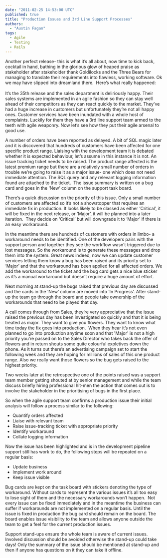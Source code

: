 ```yaml
---
date: "2011-02-25 14:53:00 UTC"
published: true
title: "Production Issues and 3rd Line Support Processes"
authors:
  - "Austin Fagan"
tags:
  - Agile
  - Testing
  - Rails
---
```


<p>Another perfect release- this is what it&rsquo;s all about, now time to kick back, cocktail in hand, bathing in the glorious glow of heaped praise as stakeholder after stakeholder thank Goldilocks and the Three Bears for managing to translate their requirements into flawless, working software. Ok we may have slipped into dreamland there. &nbsp;Here&rsquo;s what really happened:<br />
<br />
It&rsquo;s the 35th release and the sales department is deliriously happy. Their sales systems are implemented in an agile fashion so they can stay well ahead of their competitors as they can react quickly to the market. They&rsquo;ve had a huge increase in customers but unfortunately they&rsquo;re not all happy ones. Customer services have been inundated with a whole host of complaints. Luckily for them they have a 3rd line support team armed to the teeth with agile weaponry. Now let&rsquo;s see how they put their agile arsenal to good use.</p>
<p>A number of orders have been reported as delayed. A bit of SQL magic later and it is discovered that hundreds of customers have been affected for one specific product range. Liaising with the development team it is debated whether it is expected behaviour, let&rsquo;s assume in this instance it is not. An issue tracking ticket needs to be raised. The product range affected is the latest premium range but there are a relatively small number of orders in trouble we&rsquo;re going to raise it as a major issue- one which does not need immediate attention. The SQL query and any relevant logging information found are attached to the ticket. &nbsp;The issue summary is written on a bug card and goes in the &lsquo;New&rsquo; column on the support task board.</p>
<p>There&rsquo;s a quick discussion on the priority of this issue. Only a small number of customers are affected so it&rsquo;s not a showstopper that requires an immediate fix in production. It looks likely to be classed as either &lsquo;Critical&rsquo;, it will be fixed in the next release, or &lsquo;Major&rsquo;, it will be planned into a later iteration. &nbsp;They decide on &lsquo;Critical&rsquo; but will downgrade it to &lsquo;Major&rsquo; if there is an easy workaround.</p>
<p>In the meantime there are hundreds of customers with orders in limbo- a workaround needs to be identified. One of the developers pairs with the support person and together they see the workflow wasn&rsquo;t triggered due to lost messages. So the workaround is to generate these messages and drop them into the system. Great news indeed, now we can update customer services letting them know a bug has been raised and its priority set to &lsquo;Major&rsquo; and that the workaround has been applied for all affected orders. We add the workaround to the ticket and the bug card gets a nice blue sticker as it&rsquo;s a manual workaround but doesn&rsquo;t require a huge amount of effort.</p>
<p>Next morning at stand-up the bugs raised that previous day are discussed and the cards in the &lsquo;New&rsquo; column are moved into &lsquo;In Progress&rsquo;. After stand-up the team go through the board and people take ownership of the workarounds that need to be played that day.</p>
<p>A call comes through from Sales, they&rsquo;re very appreciative that the issue raised the previous day has been investigated so quickly and that it is being treated as major. They want to give you flowers. They want to know what time <span class="Object" id="OBJ_PREFIX_DWT74"><span class="Object" id="OBJ_PREFIX_DWT75">today</span></span> the fix goes into production. &nbsp;When they hear it&rsquo;s not even planned to go into production anytime soon and that &#39;Major&#39; is not a high priority you&rsquo;re passed on to the Sales Director who takes back the offer of flowers and in return shouts some quite colourful expletives down the phone. As it turns out there&rsquo;s an advertising campaign set to start the following week and they are hoping for millions of sales of this one product range. Also we really want those flowers so the bug gets raised to the highest priority.</p>
<p>Two weeks later at the retrospective one of the points raised was a support team member getting shouted at by senior management and while the team discuss briefly hiring professional hit-men the action that comes out is to involve the stakeholder in the prioritising of bugs in the first place.</p>
<p>So when the agile support team confirms a production issue their initial analysis will follow a process similar to the following:</p>
<ul>
<li>Quantify orders affected</li>
<li>Liaise with relevant team</li>
<li>Raise issue-tracking ticket with appropriate priority</li>
<li>Identify workaround</li>
<li>Collate logging information</li>
</ul>
<p>Now the issue has been highlighted and is in the development pipeline support still has work to do, the following steps will be repeated on a regular basis:</p>
<ul>
<li>Update business</li>
<li>Implement work around</li>
<li>Keep issue visible</li>
</ul>
<p>Bug cards are kept on the task board with stickers denoting the type of workaround. Without cards to represent the various issues it&rsquo;s all too easy to lose sight of them and the necessary workarounds won&rsquo;t happen. &nbsp;Not every issue can be fixed immediately and in the meantime the business can suffer if workarounds are not implemented on a regular basis. Until the issue is fixed in production the bug card should remain on the board. The board enables issue visibility to the team and allows anyone outside the team to get a feel for the current production issues.</p>
<p>Support stand-ups ensure the whole team is aware of current issues. Involved discussion should be avoided otherwise the stand-up could take days! Only the summary of the issue should be mentioned at stand-up and then if anyone has questions on it they can take it offline.</p>

